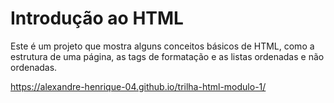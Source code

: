 # Introdução ao HTML

Este é um projeto que mostra alguns conceitos básicos de HTML, como a estrutura de uma página, as tags de formatação e as listas ordenadas e não ordenadas.

https://alexandre-henrique-04.github.io/trilha-html-modulo-1/
